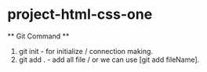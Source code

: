 # project-html-css-one

** Git Command **

1. git init - for initialize / connection making.
2. git add . - add all file / or we can use [git add fileName].
